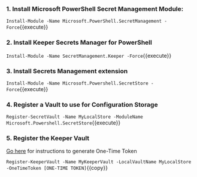
### 1. Install Microsoft PowerShell Secret Management Module:

`Install-Module -Name Microsoft.PowerShell.SecretManagement -Force`{{execute}}

### 2. Install Keeper Secrets Manager for PowerShell
`Install-Module -Name SecretManagement.Keeper -Force`{{execute}}

### 3. Install Secrets Management extension

`Install-Module -Name Microsoft.Powershell.SecretStore -Force`{{execute}}

### 4. Register a Vault to use for Configuration Storage

`Register-SecretVault -Name MyLocalStore -ModuleName Microsoft.Powershell.SecretStore`{{execute}}

### 5. Register the Keeper Vault

[Go here](generate-one-time-token.html) for instructions to generate One-Time Token

`Register-KeeperVault -Name MyKeeperVault -LocalVaultName MyLocalStore -OneTimeToken [ONE-TIME TOKEN]`{{copy}}
